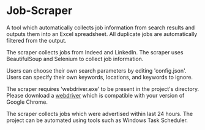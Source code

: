 # Job-Scraper

A tool which automatically collects job information from search results and outputs them into an Excel spreadsheet. All duplicate jobs are automatically
filtered from the output. 

The scraper collects jobs from Indeed and LinkedIn. The scraper uses BeautifulSoup and Selenium to collect job information. 

Users can choose their own search parameters by editing 'config.json'. Users can specify their own keywords, locations, and keywords to ignore.

The scraper requires 'webdriver.exe' to be present in the project's directory. Please download a [webdriver](https://chromedriver.chromium.org/)
which is compatible with your version of Google Chrome. 

The scraper collects jobs which were advertised within last 24 hours. The project can be automated using tools such as Windows Task Scheduler.
 
 
